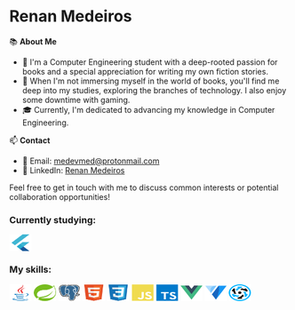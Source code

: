# Renan Medeiros

📚 **About Me**

- 💼 I'm a Computer Engineering student with a deep-rooted passion for books and a special appreciation for writing my own fiction stories.
- 📖 When I'm not immersing myself in the world of books, you'll find me deep into my studies, exploring the branches of technology. I also enjoy some downtime with gaming.
- 🎓 Currently, I'm dedicated to advancing my knowledge in Computer Engineering.

📫 **Contact**

- 📧 Email: [medevmed@protonmail.com](mailto:medevmed@protonmail.com)
- 👔 LinkedIn: [Renan Medeiros](https://www.linkedin.com/in/renan-medeiros-7633221a5/)

Feel free to get in touch with me to discuss common interests or potential collaboration opportunities!

### Currently studying:
  <div style="display: inline_block">
      <img align="center" height="30" width="40" src="https://raw.githubusercontent.com/devicons/devicon/master/icons/flutter/flutter-original.svg">
  </div>

### My skills:
<link rel="stylesheet" href="https://cdn.jsdelivr.net/gh/devicons/devicon@latest/devicon.min.css">

<div style="display: inline_block">
  <img align="center" height="30" width="40" src="https://raw.githubusercontent.com/devicons/devicon/master/icons/java/java-original.svg">
  <img align="center" height="30" width="40" src="https://raw.githubusercontent.com/devicons/devicon/master/icons/spring/spring-original.svg">
  <img align="center" height="30" width="40" src="https://raw.githubusercontent.com/devicons/devicon/master/icons/postgresql/postgresql-original.svg">
  <img align="center" height="30" width="40" src="https://raw.githubusercontent.com/devicons/devicon/master/icons/html5/html5-original.svg">
  <img align="center" height="30" width="40" src="https://raw.githubusercontent.com/devicons/devicon/master/icons/css3/css3-original.svg">
  <img align="center" height="30" width="40" src="https://raw.githubusercontent.com/devicons/devicon/master/icons/javascript/javascript-plain.svg">
  <img align="center" height="30" width="40" src="https://raw.githubusercontent.com/devicons/devicon/master/icons/typescript/typescript-plain.svg">
  <img align="center" height="30" width="40" src="https://raw.githubusercontent.com/devicons/devicon/master/icons/vuejs/vuejs-original.svg">
  <img align="center" height="30" width="40" src="https://raw.githubusercontent.com/devicons/devicon/master/icons/vuetify/vuetify-original.svg">
  <img align="center" height="30" width="40" src="https://raw.githubusercontent.com/devicons/devicon/master/icons/quasar/quasar-original.svg">
</div>
